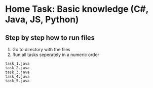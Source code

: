 # Home Task: Basic knowledge (C#, Java, JS, Python)
## Step by step how to run files
1. Go to directory with the files
2. Run all tasks seperately in a numeric order
```
task_1.java
task_2.java
task_3.java
task_4.java
task_5.java
```
